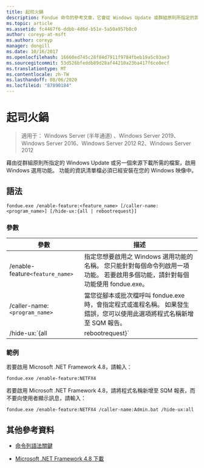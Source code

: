 ```yaml
---
title: 起司火鍋
description: Fondue 命令的參考文章，它會從 Windows Update 或群組原則所指定的其他來源下載必要的檔案，以啟用 Windows 選擇性功能。
ms.topic: article
ms.assetid: fc4467f6-ddbb-4d6d-b51e-5a50a957b8c0
author: coreyp-at-msft
ms.author: coreyp
manager: dongill
ms.date: 10/16/2017
ms.openlocfilehash: 16660ed745c28f84d7911f9784fbeb19a5c03ae3
ms.sourcegitcommit: 53d526bfeddb89d28af44210a23ba417f6ce0ecf
ms.translationtype: MT
ms.contentlocale: zh-TW
ms.lasthandoff: 08/06/2020
ms.locfileid: "87890184"
---
```

# <a name="fondue"></a>起司火鍋

> 適用于： Windows Server (半年通道) 、Windows Server 2019、Windows Server 2016、Windows Server 2012 R2、Windows Server 2012

藉由從群組原則所指定的 Windows Update 或另一個來源下載所需的檔案，啟用 Windows 選用功能。 功能的資訊清單檔必須已經安裝在您的 Windows 映像中。

## <a name="syntax"></a>語法

```
fondue.exe /enable-feature:<feature_name> [/caller-name:<program_name>] [/hide-ux:{all | rebootrequest}]
```

### <a name="parameters"></a>參數

| 參數 | 描述 |
| --------- | ----------- |
| /enable-feature`<feature_name>` | 指定您想要啟用之 Windows 選用功能的名稱。 您只能針對每個命令列啟用一項功能。 若要啟用多個功能，請針對每個功能使用 fondue.exe。 |
| /caller-name:`<program_name>` | 當您從腳本或批次檔呼叫 fondue.exe 時，會指定程式或進程名稱。 如果發生錯誤，您可以使用此選項將程式名稱新增至 SQM 報告。 |
| /hide-ux:`{all | rebootrequest}` | 使用 [**全部**] 以隱藏使用者的所有訊息，包括存取 Windows Update 的進度和許可權要求。 如果需要許可權，作業將會失敗。<p>使用**rebootrequest**只會隱藏要求重新開機電腦許可權的使用者訊息。 如果您有可控制重新開機要求的腳本，請使用此選項。 |

### <a name="examples"></a>範例

若要啟用 Microsoft .NET Framework 4.8，請輸入：

```
fondue.exe /enable-feature:NETFX4
```

若要啟用 Microsoft .NET Framework 4.8，請將程式名稱新增至 SQM 報表，而不要向使用者顯示訊息，請輸入：

```
fondue.exe /enable-feature:NETFX4 /caller-name:Admin.bat /hide-ux:all
```

## <a name="additional-references"></a>其他參考資料

- [命令列語法關鍵](command-line-syntax-key.md)

- [Microsoft .NET Framework 4.8 下載](https://dotnet.microsoft.com/download/dotnet-framework/net48)
